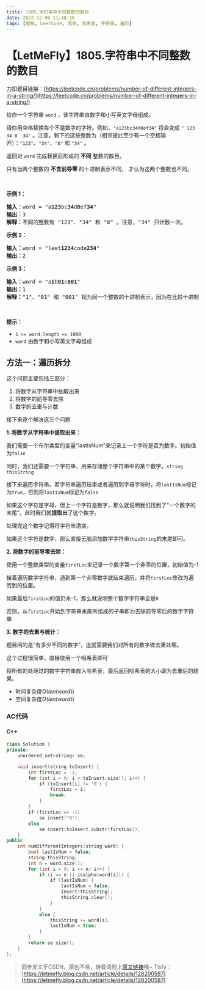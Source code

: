 ```yaml
---
title: 1805.字符串中不同整数的数目
date: 2022-12-06 11:48:15
tags: [题解, LeetCode, 简单, 哈希表, 字符串, 遍历]
---
```


# 【LetMeFly】1805.字符串中不同整数的数目

力扣题目链接：[https://leetcode.cn/problems/number-of-different-integers-in-a-string/](https://leetcode.cn/problems/number-of-different-integers-in-a-string/)

<p>给你一个字符串 <code>word</code> ，该字符串由数字和小写英文字母组成。</p>

<p>请你用空格替换每个不是数字的字符。例如，<code>"a123bc34d8ef34"</code> 将会变成 <code>" 123  34 8  34"</code> 。注意，剩下的这些整数为（相邻彼此至少有一个空格隔开）：<code>"123"</code>、<code>"34"</code>、<code>"8"</code> 和 <code>"34"</code> 。</p>

<p>返回对 <code>word</code> 完成替换后形成的 <strong>不同</strong> 整数的数目。</p>

<p>只有当两个整数的 <strong>不含前导零</strong> 的十进制表示不同， 才认为这两个整数也不同。</p>

<p> </p>

<p><strong>示例 1：</strong></p>

<pre>
<strong>输入：</strong>word = "a<strong>123</strong>bc<strong>34</strong>d<strong>8</strong>ef<strong>34</strong>"
<strong>输出：</strong>3
<strong>解释：</strong>不同的整数有 "123"、"34" 和 "8" 。注意，"34" 只计数一次。
</pre>

<p><strong>示例 2：</strong></p>

<pre>
<strong>输入：</strong>word = "leet<strong>1234</strong>code<strong>234</strong>"
<strong>输出：</strong>2
</pre>

<p><strong>示例 3：</strong></p>

<pre>
<strong>输入：</strong>word = "a<strong>1</strong>b<strong>01</strong>c<strong>001</strong>"
<strong>输出：</strong>1
<strong>解释：</strong>"1"、"01" 和 "001" 视为同一个整数的十进制表示，因为在比较十进制值时会忽略前导零的存在。
</pre>

<p> </p>

<p><strong>提示：</strong></p>

<ul>
	<li><code>1 <= word.length <= 1000</code></li>
	<li><code>word</code> 由数字和小写英文字母组成</li>
</ul>


    
## 方法一：遍历拆分

这个问题主要包括三部分：

1. 将数字从字符串中抽取出来
2. 将数字的前导零去除
3. 数字的去重与计数

接下来逐个解决这三个问题

**1. 将数字从字符串中提取出来：**

我们需要一个布尔类型的变量“lastIsNum”来记录上一个字符是否为数字。初始值为```false```

同时，我们还需要一个字符串，用来存储整个字符串中的某个数字。```string thisString```

接下来遍历字符串。若字符串遍历结束或者遍历到字母字符时，将```lastIsNum```标记为```true```，否则将```lastIsNum```标记为```false```

如果这个字符是字母，但上一个字符是数字，那么就说明我们找到了“一个数字的末尾”，此时我们就**提取出**了这个数字。

处理完这个数字记得将字符串清空。

如果这个字符是数字，那么直接无脑添加数字字符串```thisString```的末尾即可。

**2. 将数字的前导零去除：**

使用一个整数类型的变量```firstLoc```来记录一个数字第一个非零的位置，初始值为-1

接着遍历数字字符串，遇到第一个非零数字就结束遍历，并将```firstLoc```修改为遍历到的位置。

如果最后```firstLoc```的值仍未-1，那么就说明整个数字字符串全是```0```

否则，从```firstLoc```开始到字符串末尾所组成的子串即为去除前导零后的数字字符串

**3. 数字的去重与统计：**

题目问的是“有多少不同的数字”，这就需要我们对所有的数字做去重处理。

这个过程很简单，直接使用一个哈希表即可

将所有的处理过的数字字符串放入哈希表，最后返回哈希表的大小即为去重后的结果。

+ 时间复杂度$O(len(word))$
+ 空间复杂度$O(len(word))$

### AC代码

#### C++

```cpp
class Solution {
private:
    unordered_set<string> se;

    void insert(string toInsert) {
        int firstLoc = -1;
        for (int i = 0; i < toInsert.size(); i++) {
            if (toInsert[i] != '0') {
                firstLoc = i;
                break;
            }
        }
        if (firstLoc == -1)
            se.insert("0");
        else
            se.insert(toInsert.substr(firstLoc));
    }
public:
    int numDifferentIntegers(string word) {
        bool lastIsNum = false;
        string thisString;
        int n = word.size();
        for (int i = 0; i <= n; i++) {
            if (i == n || isalpha(word[i])) {
                if (lastIsNum) {
                    lastIsNum = false;
                    insert(thisString);
                    thisString.clear();
                }
            }
            else {
                thisString += word[i];
                lastIsNum = true;
            }
        }
        return se.size();
    }
};
```

> 同步发文于CSDN，原创不易，转载请附上[原文链接](https://blog.tisfy.eu.org/2022/12/06/LeetCode%201805.%E5%AD%97%E7%AC%A6%E4%B8%B2%E4%B8%AD%E4%B8%8D%E5%90%8C%E6%95%B4%E6%95%B0%E7%9A%84%E6%95%B0%E7%9B%AE/)哦~
> Tisfy：[https://letmefly.blog.csdn.net/article/details/128200587](https://letmefly.blog.csdn.net/article/details/128200587)
